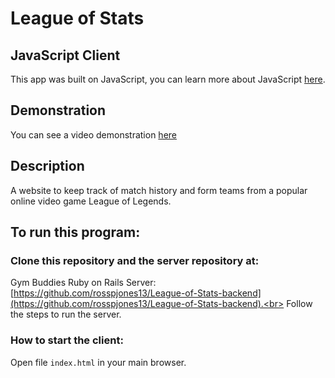 # League of Stats
## JavaScript Client

This app was built on JavaScript, you can learn more about JavaScript [here](https://www.javascript.com/).

## Demonstration

You can see a video demonstration [here](https://www.youtube.com/watch?v=fZkHMzKdwTI&feature=youtu.be)

## Description

A website to keep track of match history and form teams from a popular online video game League of Legends.

## To run this program:

### Clone this repository and the server repository at:

Gym Buddies Ruby on Rails Server: [https://github.com/rosspjones13/League-of-Stats-backend](https://github.com/rosspjones13/League-of-Stats-backend).<br>
Follow the steps to run the server.

### How to start the client:

Open file `index.html` in your main browser.